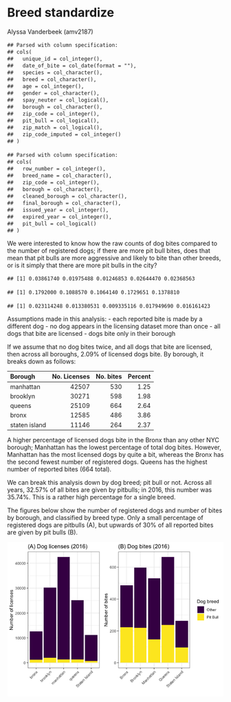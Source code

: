Breed standardize
================
Alyssa Vanderbeek (amv2187)

    ## Parsed with column specification:
    ## cols(
    ##   unique_id = col_integer(),
    ##   date_of_bite = col_date(format = ""),
    ##   species = col_character(),
    ##   breed = col_character(),
    ##   age = col_integer(),
    ##   gender = col_character(),
    ##   spay_neuter = col_logical(),
    ##   borough = col_character(),
    ##   zip_code = col_integer(),
    ##   pit_bull = col_logical(),
    ##   zip_match = col_logical(),
    ##   zip_code_imputed = col_integer()
    ## )

    ## Parsed with column specification:
    ## cols(
    ##   row_number = col_integer(),
    ##   breed_name = col_character(),
    ##   zip_code = col_integer(),
    ##   borough = col_character(),
    ##   cleaned_borough = col_character(),
    ##   final_borough = col_character(),
    ##   issued_year = col_integer(),
    ##   expired_year = col_integer(),
    ##   pit_bull = col_logical()
    ## )

We were interested to know how the raw counts of dog bites compared to the number of registered dogs; if there are more pit bull bites, does that mean that pit bulls are more aggressive and likely to bite than other breeds, or is it simply that there are more pit bulls in the city?

    ## [1] 0.03861740 0.01975488 0.01246853 0.02644470 0.02368563

    ## [1] 0.1792000 0.1088570 0.1064140 0.1729651 0.1378810

    ## [1] 0.023114248 0.013380531 0.009335116 0.017949690 0.016161423

Assumptions made in this analysis: - each reported bite is made by a different dog - no dog appears in the licensing dataset more than once - all dogs that bite are licensed - dogs bite only in their borough

If we assume that no dog bites twice, and all dogs that bite are licensed, then across all boroughs, 2.09% of licensed dogs bite. By borough, it breaks down as follows:

| Borough       |  No. Licenses|  No. bites|  Percent|
|:--------------|-------------:|----------:|--------:|
| manhattan     |         42507|        530|     1.25|
| brooklyn      |         30271|        598|     1.98|
| queens        |         25109|        664|     2.64|
| bronx         |         12585|        486|     3.86|
| staten island |         11146|        264|     2.37|

A higher percentage of licensed dogs bite in the Bronx than any other NYC borough; Manhattan has the lowest percentage of total dog bites. However, Manhattan has the most licensed dogs by quite a bit, whereas the Bronx has the second fewest number of registered dogs. Queens has the highest number of reported bites (664 total).

We can break this analysis down by dog breed; pit bull or not. Across all years, 32.57% of all bites are given by pitbulls; in 2016, this number was 35.74%. This is a rather high percentage for a single breed.

The figures below show the number of registered dogs and number of bites by borough, and classified by breed type. Only a small percentage of registered dogs are pitbulls (A), but upwards of 30% of all reported bites are given by pit bulls (B).

![](Alyssa_files/figure-markdown_github/unnamed-chunk-4-1.png)
